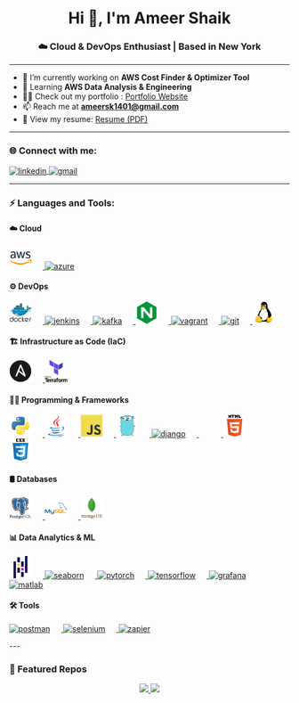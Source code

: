 <h1 align="center">Hi 👋, I'm Ameer Shaik</h1>
<h3 align="center">☁️ Cloud & DevOps Enthusiast | Based in New York</h3>

---

- 🔭 I’m currently working on **AWS Cost Finder & Optimizer Tool**  
- 🌱 Learning **AWS Data Analysis & Engineering**  
- 👨‍💻 Check out my portfolio : [Portfolio Website](https://ameer-shaik-portfolio.netlify.app/)  
- 📫 Reach me at **ameersk1401@gmail.com**  
- 📄 View my resume: [Resume (PDF)](https://github.com/ameer-sk1401/Portfolio/blob/main/resume.pdf)  

---

<h3 align="left">🌐 Connect with me:</h3>
<p align="left">
<a href="https://www.linkedin.com/in/ameer-shaik-087791218/" target="blank">
  <img align="center" src="https://raw.githubusercontent.com/rahuldkjain/github-profile-readme-generator/master/src/images/icons/Social/linked-in-alt.svg" alt="linkedin" height="30" width="40" />
</a>
<a href="mailto:ameersk1401@gmail.com" target="blank">
  <img align="center" src="https://cdn-icons-png.flaticon.com/512/281/281769.png" alt="gmail" height="30" width="40" />
</a>
</p>

---

<h3 align="left">⚡ Languages and Tools:</h3>

<!-- 🌩️ Cloud -->
<h4>☁️ Cloud</h4>
<p align="left">
  <a href="https://aws.amazon.com" target="_blank" rel="noreferrer">
    <img src="https://raw.githubusercontent.com/devicons/devicon/master/icons/amazonwebservices/amazonwebservices-original-wordmark.svg" alt="aws" width="40" height="40" style="margin-right:20px;"/>
  </a>
  <a href="https://azure.microsoft.com/en-in/" target="_blank" rel="noreferrer">
    <img src="https://www.vectorlogo.zone/logos/microsoft_azure/microsoft_azure-icon.svg" alt="azure" width="40" height="40" style="margin-right:20px;"/>
  </a>
</p>

<!-- ⚙️ DevOps -->
<h4>⚙️ DevOps </h4>
<p align="left">
  <a href="https://www.docker.com/" target="_blank" rel="noreferrer">
    <img src="https://raw.githubusercontent.com/devicons/devicon/master/icons/docker/docker-original-wordmark.svg" alt="docker" width="40" height="40" style="margin-right:20px;"/>
  </a>
  <a href="https://www.jenkins.io" target="_blank" rel="noreferrer">
    <img src="https://www.vectorlogo.zone/logos/jenkins/jenkins-icon.svg" alt="jenkins" width="40" height="40" style="margin-right:20px;"/>
  </a>
  <a href="https://kafka.apache.org/" target="_blank" rel="noreferrer">
    <img src="https://www.vectorlogo.zone/logos/apache_kafka/apache_kafka-icon.svg" alt="kafka" width="40" height="40" style="margin-right:20px;"/>
  </a>
  <a href="https://www.nginx.com" target="_blank" rel="noreferrer">
    <img src="https://raw.githubusercontent.com/devicons/devicon/master/icons/nginx/nginx-original.svg" alt="nginx" width="40" height="40" style="margin-right:20px;"/>
  </a>
  <a href="https://www.vagrantup.com/" target="_blank" rel="noreferrer">
    <img src="https://www.vectorlogo.zone/logos/vagrantup/vagrantup-icon.svg" alt="vagrant" width="40" height="40" style="margin-right:20px;"/>
  </a>
  <a href="https://git-scm.com/" target="_blank" rel="noreferrer">
    <img src="https://www.vectorlogo.zone/logos/git-scm/git-scm-icon.svg" alt="git" width="40" height="40" style="margin-right:20px;"/>
  </a>
  <a href="https://www.linux.org/" target="_blank" rel="noreferrer">
    <img src="https://raw.githubusercontent.com/devicons/devicon/master/icons/linux/linux-original.svg" alt="linux" width="40" height="40" style="margin-right:20px;"/>
  </a>
</p>

<!-- 🏗️ Infrastructure as Code -->
<h4>🏗️ Infrastructure as Code (IaC)</h4>
<p align="left">
  <a href="https://www.ansible.com/" target="_blank" rel="noreferrer">
    <img src="https://raw.githubusercontent.com/devicons/devicon/master/icons/ansible/ansible-original.svg" alt="ansible" width="40" height="40" style="margin-right:20px;"/>
  </a>
  <a href="https://www.terraform.io/" target="_blank" rel="noreferrer">
    <img src="https://raw.githubusercontent.com/devicons/devicon/master/icons/terraform/terraform-original-wordmark.svg" alt="terraform" width="40" height="40" style="margin-right:20px;"/>
  </a>
</p>

<!-- 👨‍💻 Programming -->
<h4>👨‍💻 Programming & Frameworks</h4>
<p align="left">
  <a href="https://www.python.org" target="_blank" rel="noreferrer">
    <img src="https://raw.githubusercontent.com/devicons/devicon/master/icons/python/python-original.svg" alt="python" width="40" height="40" style="margin-right:20px;"/>
  </a>
  <a href="https://www.java.com" target="_blank" rel="noreferrer">
    <img src="https://raw.githubusercontent.com/devicons/devicon/master/icons/java/java-original.svg" alt="java" width="40" height="40" style="margin-right:20px;"/>
  </a>
  <a href="https://developer.mozilla.org/en-US/docs/Web/JavaScript" target="_blank" rel="noreferrer">
    <img src="https://raw.githubusercontent.com/devicons/devicon/master/icons/javascript/javascript-original.svg" alt="javascript" width="40" height="40" style="margin-right:20px;"/>
  </a>
  <a href="https://golang.org" target="_blank" rel="noreferrer">
    <img src="https://raw.githubusercontent.com/devicons/devicon/master/icons/go/go-original.svg" alt="go" width="40" height="40" style="margin-right:20px;"/>
  </a>
  <a href="https://www.djangoproject.com/" target="_blank" rel="noreferrer">
    <img src="https://cdn.worldvectorlogo.com/logos/django.svg" alt="django" width="40" height="40" style="margin-right:20px;"/>
  </a>
  <a href="https://flask.palletsprojects.com/" target="_blank" rel="noreferrer">
    <svg width="40" height="40" viewBox="0 0 256 256" xmlns="http://www.w3.org/2000/svg"> 
      <!-- Flask custom path goes here -->
    </svg>
  </a>
  <a href="https://www.w3.org/html/" target="_blank" rel="noreferrer">
    <img src="https://raw.githubusercontent.com/devicons/devicon/master/icons/html5/html5-original-wordmark.svg" alt="html5" width="40" height="40" style="margin-right:20px;"/>
  </a>
  <a href="https://www.w3schools.com/css/" target="_blank" rel="noreferrer">
    <img src="https://raw.githubusercontent.com/devicons/devicon/master/icons/css3/css3-original-wordmark.svg" alt="css3" width="40" height="40" style="margin-right:20px;"/>
  </a>
</p>

<!-- 🛢️ Databases -->
<h4>🛢️ Databases</h4>
<p align="left">
  <a href="https://www.postgresql.org" target="_blank" rel="noreferrer">
    <img src="https://raw.githubusercontent.com/devicons/devicon/master/icons/postgresql/postgresql-original-wordmark.svg" alt="postgresql" width="40" height="40" style="margin-right:20px;"/>
  </a>
  <a href="https://www.mysql.com/" target="_blank" rel="noreferrer">
    <img src="https://raw.githubusercontent.com/devicons/devicon/master/icons/mysql/mysql-original-wordmark.svg" alt="mysql" width="40" height="40" style="margin-right:20px;"/>
  </a>
  <a href="https://www.mongodb.com/" target="_blank" rel="noreferrer">
    <img src="https://raw.githubusercontent.com/devicons/devicon/master/icons/mongodb/mongodb-original-wordmark.svg" alt="mongodb" width="40" height="40" style="margin-right:20px;"/>
  </a>
</p>

<!-- 📊 Data Analytics / ML -->
<h4>📊 Data Analytics & ML</h4>
<p align="left">
  <a href="https://pandas.pydata.org/" target="_blank" rel="noreferrer">
    <img src="https://raw.githubusercontent.com/devicons/devicon/master/icons/pandas/pandas-original.svg" alt="pandas" width="40" height="40" style="margin-right:20px;"/>
  </a>
  <a href="https://seaborn.pydata.org/" target="_blank" rel="noreferrer">
    <img src="https://seaborn.pydata.org/_images/logo-mark-lightbg.svg" alt="seaborn" width="40" height="40" style="margin-right:20px;"/>
  </a>
  <a href="https://pytorch.org/" target="_blank" rel="noreferrer">
    <img src="https://www.vectorlogo.zone/logos/pytorch/pytorch-icon.svg" alt="pytorch" width="40" height="40" style="margin-right:20px;"/>
  </a>
  <a href="https://www.tensorflow.org" target="_blank" rel="noreferrer">
    <img src="https://www.vectorlogo.zone/logos/tensorflow/tensorflow-icon.svg" alt="tensorflow" width="40" height="40" style="margin-right:20px;"/>
  </a>
  <a href="https://grafana.com" target="_blank" rel="noreferrer">
    <img src="https://www.vectorlogo.zone/logos/grafana/grafana-icon.svg" alt="grafana" width="40" height="40" style="margin-right:20px;"/>
  </a>
  <a href="https://www.mathworks.com/" target="_blank" rel="noreferrer">
    <img src="https://upload.wikimedia.org/wikipedia/commons/2/21/Matlab_Logo.png" alt="matlab" width="40" height="40" style="margin-right:20px;"/>
  </a>
</p>

<!-- 🛠️ Tools -->
<h4>🛠️ Tools</h4>
<p align="left">
  <a href="https://postman.com" target="_blank" rel="noreferrer">
    <img src="https://www.vectorlogo.zone/logos/getpostman/getpostman-icon.svg" alt="postman" width="40" height="40" style="margin-right:20px;"/>
  </a>
  <a href="https://www.selenium.dev" target="_blank" rel="noreferrer">
    <img src="https://raw.githubusercontent.com/detain/svg-logos/780f25886640cef088af994181646db2f6b1a3f8/svg/selenium-logo.svg" alt="selenium" width="40" height="40" style="margin-right:20px;"/>
  </a>
  <a href="https://zapier.com" target="_blank" rel="noreferrer">
    <img src="https://www.vectorlogo.zone/logos/zapier/zapier-icon.svg" alt="zapier" width="40" height="40" style="margin-right:20px;"/>
  </a>
</p>
---

<h3 align="left">📌 Featured Repos</h3>

<div align="center">
  <a href="https://github.com/ameer-sk1401/Portfolio">
    <img src="https://github-readme-stats.vercel.app/api/pin/?username=ameer-sk1401&repo=portfolio&theme=tokyonight" />
  </a>
  <a href="https://github.com/ameer-sk1401/Job-Snooper">
    <img src="https://github-readme-stats.vercel.app/api/pin/?username=ameer-sk1401&repo=job-snooper&theme=tokyonight" />
  </a>
</div>

